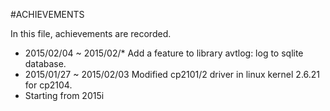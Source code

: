 #ACHIEVEMENTS

In this file, achievements are recorded.

- 2015/02/04 ~ 2015/02/*	Add a feature to library avtlog: log to sqlite database.
- 2015/01/27 ~ 2015/02/03	Modified cp2101/2 driver in linux kernel 2.6.21 for cp2104.
- Starting from 2015i
